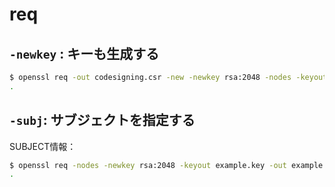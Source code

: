# req

## `-newkey` : キーも生成する

~~~bash
$ openssl req -out codesigning.csr -new -newkey rsa:2048 -nodes -keyout private.key
.
~~~

## `-subj`:  サブジェクトを指定する

SUBJECT情報：

~~~bash
$ openssl req -nodes -newkey rsa:2048 -keyout example.key -out example.csr -subj "/C=GB/ST=London/L=London/O=Global Security/OU=IT Department/CN=example.com"
.
~~~
